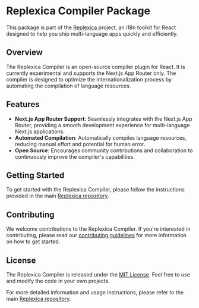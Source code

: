 # Replexica Compiler Package

This package is part of the [Replexica](https://github.com/replexica/replexica) project, an i18n toolkit for React designed to help you ship multi-language apps quickly and efficiently.

## Overview

The Replexica Compiler is an open-source compiler plugin for React. It is currently experimental and supports the Next.js App Router only. The compiler is designed to optimize the internationalization process by automating the compilation of language resources.

## Features

- **Next.js App Router Support**: Seamlessly integrates with the Next.js App Router, providing a smooth development experience for multi-language Next.js applications.
- **Automated Compilation**: Automatically compiles language resources, reducing manual effort and potential for human error.
- **Open Source**: Encourages community contributions and collaboration to continuously improve the compiler's capabilities.

## Getting Started

To get started with the Replexica Compiler, please follow the instructions provided in the main [Replexica repository](https://github.com/replexica/replexica).

## Contributing

We welcome contributions to the Replexica Compiler. If you're interested in contributing, please read our [contributing guidelines](https://github.com/replexica/replexica/blob/main/CONTRIBUTING.md) for more information on how to get started.

## License

The Replexica Compiler is released under the [MIT License](https://github.com/replexica/replexica/blob/main/LICENSE). Feel free to use and modify the code in your own projects.

For more detailed information and usage instructions, please refer to the main [Replexica repository](https://github.com/replexica/replexica).
